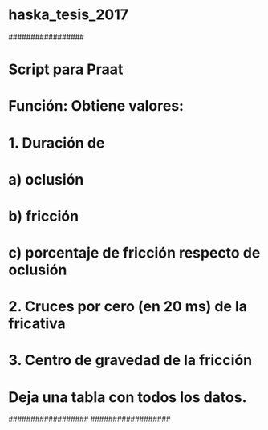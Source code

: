 # haska_tesis_2017

#################
# Script para Praat
# Función: Obtiene valores:
#  1. Duración de
#   a) oclusión
#   b) fricción
#   c) porcentaje de fricción respecto de oclusión
#  2. Cruces por cero (en 20 ms) de la fricativa
#  3. Centro de gravedad de la fricción
# Deja una tabla con todos los datos.
##################
##################
